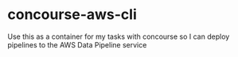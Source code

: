 # concourse-aws-cli

Use this as a container for my tasks with concourse so I can deploy pipelines to the AWS Data Pipeline service
